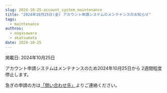 ```yaml
---
slug: 2024-10-25-account_system_maintenance
title: "2024年10月25日(金) アカウント申請システムのメンテナンスのお知らせ"
tags:
  - maintenance
authros:
  - oogasawara
  - akatsumata
date: 2024-10-25
---
```


掲載日: 2024年10月25日

アカウント申請システムはメンテナンスのため2024年10月25日から 2週間程度停止します。

急ぎの申請の方は[「問い合わせ先」](/application/reference)よりご連絡ください。

